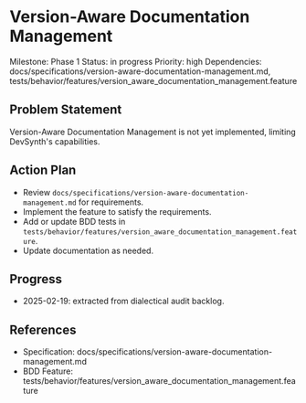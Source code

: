 # Version-Aware Documentation Management
Milestone: Phase 1
Status: in progress
Priority: high
Dependencies: docs/specifications/version-aware-documentation-management.md, tests/behavior/features/version_aware_documentation_management.feature

## Problem Statement
Version-Aware Documentation Management is not yet implemented, limiting DevSynth's capabilities.


## Action Plan
- Review `docs/specifications/version-aware-documentation-management.md` for requirements.
- Implement the feature to satisfy the requirements.
- Add or update BDD tests in `tests/behavior/features/version_aware_documentation_management.feature`.
- Update documentation as needed.

## Progress
- 2025-02-19: extracted from dialectical audit backlog.

## References
- Specification: docs/specifications/version-aware-documentation-management.md
- BDD Feature: tests/behavior/features/version_aware_documentation_management.feature
